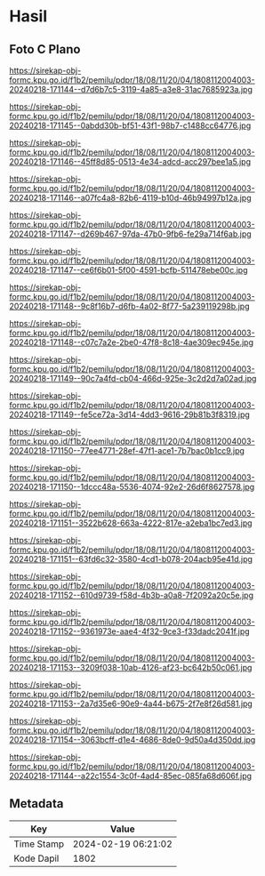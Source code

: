 # Hasil

## Foto C Plano

https://sirekap-obj-formc.kpu.go.id/f1b2/pemilu/pdpr/18/08/11/20/04/1808112004003-20240218-171144--d7d6b7c5-3119-4a85-a3e8-31ac7685923a.jpg

https://sirekap-obj-formc.kpu.go.id/f1b2/pemilu/pdpr/18/08/11/20/04/1808112004003-20240218-171145--0abdd30b-bf51-43f1-98b7-c1488cc64776.jpg

https://sirekap-obj-formc.kpu.go.id/f1b2/pemilu/pdpr/18/08/11/20/04/1808112004003-20240218-171146--45ff8d85-0513-4e34-adcd-acc297bee1a5.jpg

https://sirekap-obj-formc.kpu.go.id/f1b2/pemilu/pdpr/18/08/11/20/04/1808112004003-20240218-171146--a07fc4a8-82b6-4119-b10d-46b94997b12a.jpg

https://sirekap-obj-formc.kpu.go.id/f1b2/pemilu/pdpr/18/08/11/20/04/1808112004003-20240218-171147--d269b467-97da-47b0-9fb6-fe29a714f6ab.jpg

https://sirekap-obj-formc.kpu.go.id/f1b2/pemilu/pdpr/18/08/11/20/04/1808112004003-20240218-171147--ce6f6b01-5f00-4591-bcfb-511478ebe00c.jpg

https://sirekap-obj-formc.kpu.go.id/f1b2/pemilu/pdpr/18/08/11/20/04/1808112004003-20240218-171148--9c8f16b7-d6fb-4a02-8f77-5a239119298b.jpg

https://sirekap-obj-formc.kpu.go.id/f1b2/pemilu/pdpr/18/08/11/20/04/1808112004003-20240218-171148--c07c7a2e-2be0-47f8-8c18-4ae309ec945e.jpg

https://sirekap-obj-formc.kpu.go.id/f1b2/pemilu/pdpr/18/08/11/20/04/1808112004003-20240218-171149--90c7a4fd-cb04-466d-925e-3c2d2d7a02ad.jpg

https://sirekap-obj-formc.kpu.go.id/f1b2/pemilu/pdpr/18/08/11/20/04/1808112004003-20240218-171149--fe5ce72a-3d14-4dd3-9616-29b81b3f8319.jpg

https://sirekap-obj-formc.kpu.go.id/f1b2/pemilu/pdpr/18/08/11/20/04/1808112004003-20240218-171150--77ee4771-28ef-47f1-ace1-7b7bac0b1cc9.jpg

https://sirekap-obj-formc.kpu.go.id/f1b2/pemilu/pdpr/18/08/11/20/04/1808112004003-20240218-171150--1dccc48a-5536-4074-92e2-26d6f8627578.jpg

https://sirekap-obj-formc.kpu.go.id/f1b2/pemilu/pdpr/18/08/11/20/04/1808112004003-20240218-171151--3522b628-663a-4222-817e-a2eba1bc7ed3.jpg

https://sirekap-obj-formc.kpu.go.id/f1b2/pemilu/pdpr/18/08/11/20/04/1808112004003-20240218-171151--63fd6c32-3580-4cd1-b078-204acb95e41d.jpg

https://sirekap-obj-formc.kpu.go.id/f1b2/pemilu/pdpr/18/08/11/20/04/1808112004003-20240218-171152--610d9739-f58d-4b3b-a0a8-7f2092a20c5e.jpg

https://sirekap-obj-formc.kpu.go.id/f1b2/pemilu/pdpr/18/08/11/20/04/1808112004003-20240218-171152--9361973e-aae4-4f32-9ce3-f33dadc2041f.jpg

https://sirekap-obj-formc.kpu.go.id/f1b2/pemilu/pdpr/18/08/11/20/04/1808112004003-20240218-171153--3209f038-10ab-4126-af23-bc642b50c061.jpg

https://sirekap-obj-formc.kpu.go.id/f1b2/pemilu/pdpr/18/08/11/20/04/1808112004003-20240218-171153--2a7d35e6-90e9-4a44-b675-2f7e8f26d581.jpg

https://sirekap-obj-formc.kpu.go.id/f1b2/pemilu/pdpr/18/08/11/20/04/1808112004003-20240218-171154--3063bcff-d1e4-4686-8de0-9d50a4d350dd.jpg

https://sirekap-obj-formc.kpu.go.id/f1b2/pemilu/pdpr/18/08/11/20/04/1808112004003-20240218-171144--a22c1554-3c0f-4ad4-85ec-085fa68d606f.jpg


## Metadata

| Key        | Value               |
| ---------- | ------------------- |
| Time Stamp | 2024-02-19 06:21:02 |
| Kode Dapil | 1802                |



